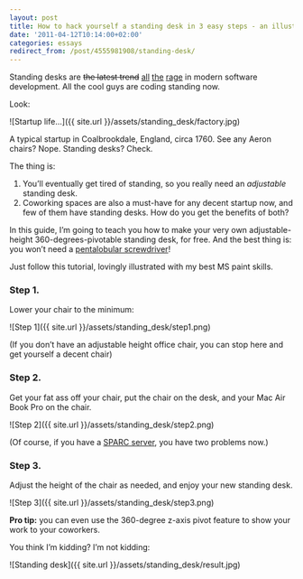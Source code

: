 ```yaml
---
layout: post
title: How to hack yourself a standing desk in 3 easy steps - an illustrated guide
date: '2011-04-12T10:14:00+02:00'
categories: essays
redirect_from: /post/4555981908/standing-desk/
---
```

Standing desks are ~~the latest trend~~ [all](http://news.ycombinator.com/item?id=1835634) [the](http://thingsthatwelearn.com/#334875/Standing-Desk-Project) [rage](http://news.ycombinator.com/item?id=2394868) in modern software development. All the cool guys are coding standing now.

Look:

![Startup life...]({{ site.url }}/assets/standing_desk/factory.jpg)

A typical startup in Coalbrookdale, England, circa 1760. See any Aeron chairs? Nope. Standing desks? Check.

The thing is:

1. You’ll eventually get tired of standing, so you really need an *adjustable* standing desk.
2. Coworking spaces are also a must-have for any decent startup now, and few of them have standing desks. How do you get the benefits of both? 

In this guide, I’m going to teach you how to make your very own adjustable-height 360-degrees-pivotable standing desk, for free. And the best thing is: you won’t need a [pentalobular screwdriver](http://en.wikipedia.org/wiki/List_of_screw_drives#Pentalobe)!

Just follow this tutorial, lovingly illustrated with my best MS paint skills.

### Step 1. ###

Lower your chair to the minimum:

![Step 1]({{ site.url }}/assets/standing_desk/step1.png)

(If you don’t have an adjustable height office chair, you can stop here and get yourself a decent chair)

### Step 2. ###

Get your fat ass off your chair, put the chair on the desk, and your Mac Air Book Pro on the chair.

![Step 2]({{ site.url }}/assets/standing_desk/step2.png)

(Of course, if you have a [SPARC server](http://www.vibrant.com/images/products/sun_m9000.jpg), you have two problems now.)

### Step 3. ###

Adjust the height of the chair as needed, and enjoy your new standing desk.

![Step 3]({{ site.url }}/assets/standing_desk/step3.png)

**Pro tip:** you can even use the 360-degree z-axis pivot feature to show your work to your coworkers.

You think I’m kidding? I’m not kidding:

![Standing desk]({{ site.url }}/assets/standing_desk/result.jpg)
